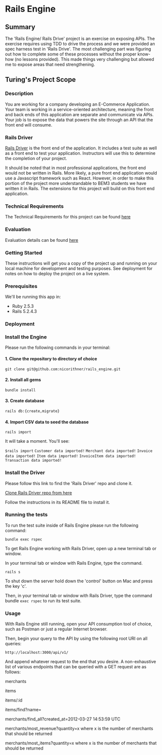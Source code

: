 # Rails Engine

## Summary 
The 'Rails Engine/ Rails Drive' project is an exercise on exposing APIs. The exercise requires using TDD to drive the process and we were provided an spec harness test in 'Rails Drive'. The most challenging part was figuring out how to complete some of these processes without the proper know-how (no lessons provided). This made things very challenging but allowed me to expose areas that need strengthening.

## Turing's Project Scope
### Description
You are working for a company developing an E-Commerce Application. Your team is working in a service-oriented architecture, meaning the front and back ends of this application are separate and communicate via APIs. Your job is to expose the data that powers the site through an API that the front end will consume.

### Rails Driver
[Rails Driver](https://github.com/turingschool-examples/rails_driver) is the front end of the application. It includes a test suite as well as a front end to test your application. Instructors will use this to determine the completion of your project.

It should be noted that in most professional applications, the front end would not be written in Rails. More likely, a pure front end application would use a Javascript framework such as React. However, in order to make this portion of the project more understandable to BEM3 students we have written it in Rails. The extensions for this project will build on this front end application.

### Technical Requirements
The Technical Requirements for this project can be found [here](https://backend.turing.io/module3/projects/rails_engine/requirements)

### Evaluation
Evaluation details can be found [here](https://backend.turing.io/module3/projects/rails_engine/evaluation)

### Getting Started
These instructions will get you a copy of the project up and running on your local machine for development and testing purposes. See deployment for notes on how to deploy the project on a live system.

### Prerequisites
We'll be running this app in:

- Ruby 2.5.3
- Rails 5.2.4.3

### Deployment

### Install the Engine
Please run the following commands in your terminal:

#### 1. Clone the repository to directory of choice
`git clone git@github.com:nicorithner/rails_engine.git`
#### 2. Install all gems
`bundle install`
#### 3. Create database
`rails db:{create,migrate}`
#### 4. Import CSV data to seed the database
`rails import`

It will take a moment. You'll see:

`$rails import`
`Customer data imported!`
`Merchant data imported!`
`Invoice data imported!`
`Item data imported!`
`InvoiceItem data imported!`
`Transaction data imported!`

### Install the Driver
Please follow this link to find the 'Rails Driver' repo and clone it.

[Clone Rails Driver repo from here](https://github.com/turingschool-examples/rails_driver)

Follow the instructions in its README file to install it.

### Running the tests
To run the test suite inside of Rails Engine please run the following command:

`bundle exec rspec`

To get Rails Engine working with Rails Driver, open up a new terminal tab or window.

In your terminal tab or window with Rails Engine, type the command.

`rails s`

To shut down the server hold down the 'control' button on Mac and press the key 'c'.

Then, in your terminal tab or window with Rails Driver, type the command bundle `exec rspec` to run its test suite.

### Usage
With Rails Engine still running, open your API consumption tool of choice, such as Postman or just a regular Internet browser.

Then, begin your query to the API by using the following root URI on all queries:

`http://localhost:3000/api/v1/`

And append whatever request to the end that you desire. A non-exhaustive list of various endpoints that can be queried with a GET request are as follows:

merchants

items

items/:id

items/find?name=

merchants/find_all?created_at=2012-03-27 14:53:59 UTC

merchants/most_revenue?quantity=x where x is the number of merchants that should be returned

merchants/most_items?quantity=x where x is the number of merchants that should be returned

